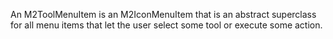 An M2ToolMenuItem is an M2IconMenuItem that is an abstract superclass for all menu items that let the user select some tool or execute some action.
